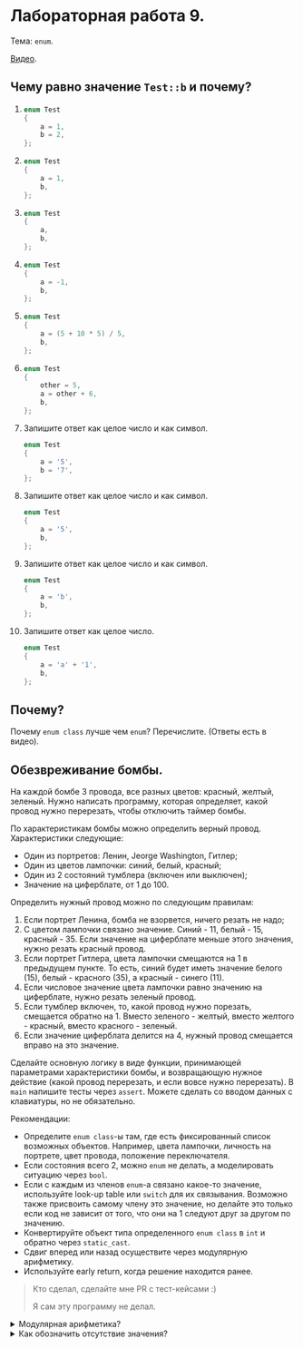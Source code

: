 # Лабораторная работа 9.

Тема: `enum`.

[Видео](https://www.youtube.com/watch?v=Kbc6iaN3M6A&list=PL4sUOB8DjVlWUcSaCu0xPcK7rYeRwGpl7&index=17).

## Чему равно значение `Test::b` и почему?

1.  ```cpp
    enum Test
    {
        a = 1,
        b = 2,
    };
    ```

2.  ```cpp
    enum Test
    {
        a = 1,
        b,
    };
    ```

3.  ```cpp
    enum Test
    {
        a,
        b,
    };
    ```

4.  ```cpp
    enum Test
    {
        a = -1,
        b,
    };
    ```

5.  ```cpp
    enum Test
    {
        a = (5 + 10 * 5) / 5,
        b,
    };
    ```

6.  ```cpp
    enum Test
    {
        other = 5,
        a = other + 6,
        b,
    };
    ```

7.  Запишите ответ как целое число и как символ.

    ```cpp
    enum Test
    {
        a = '5',
        b = '7',
    };
    ```

8.  Запишите ответ как целое число и как символ.

    ```cpp
    enum Test
    {
        a = '5',
        b,
    };
    ```

9.  Запишите ответ как целое число и как символ.

    ```cpp
    enum Test
    {
        a = 'b',
        b,
    };
    ```

9.  Запишите ответ как целое число.

    ```cpp
    enum Test
    {
        a = 'a' + '1',
        b,
    };
    ```


## Почему?

Почему `enum class` лучше чем `enum`?
Перечислите.
(Ответы есть в видео).


## Обезвреживание бомбы.

На каждой бомбе 3 провода, все разных цветов: красный, желтый, зеленый.
Нужно написать программу, которая определяет, какой провод нужно перерезать, чтобы отключить таймер бомбы.

По характеристикам бомбы можно определить верный провод.
Характеристики следующие:
- Один из портретов: Ленин, Jeorge Washington, Гитлер;
- Один из цветов лампочки: синий, белый, красный;
- Один из 2 состояний тумблера (включен или выключен);
- Значение на циферблате, от 1 до 100.

Определить нужный провод можно по следующим правилам:
1. Если портрет Ленина, бомба не взорвется, ничего резать не надо;
2. С цветом лампочки связано значение. Синий - 11, белый - 15, красный - 35.
   Если значение на циферблате меньше этого значения, нужно резать красный провод.
3. Если портрет Гитлера, цвета лампочки смещаются на 1 в предыдущем пункте. 
   То есть, синий будет иметь значение белого (15), белый - красного (35), а красный - синего (11).
4. Если числовое значение цвета лампочки равно значению на циферблате, нужно резать зеленый провод.
5. Если тумблер включен, то, какой провод нужно порезать, смещается обратно на 1.
   Вместо зеленого - желтый, вместо желтого - красный, вместо красного - зеленый.
6. Если значение циферблата делится на 4, 
   нужный провод смещается вправо на это значение.

Сделайте основную логику в виде функции,
принимающей параметрами характеристики бомбы,
и возвращающую нужное действие (какой провод перерезать, и если вовсе нужно перерезать).
В `main` напишите тесты через `assert`.
Можете сделать со вводом данных с клавиатуры, но не обязательно.

Рекомендации:
- Определите `enum class`-ы там, где есть фиксированный список возможных объектов. 
  Например, цвета лампочки, личность на портрете, цвет провода, положение переключателя.
- Если состояния всего 2, можно `enum` не делать, а моделировать ситуацию через `bool`.
- Если с каждым из членов `enum`-а связано какое-то значение, 
  используйте look-up table или `switch` для их связывания.
  Возможно также присвоить самому члену это значение, но делайте это только если
  код не зависит от того, что они на 1 следуют друг за другом по значению.
- Конвертируйте объект типа определенного `enum class` в `int` и обратно через `static_cast`.
- Сдвиг вперед или назад осуществите через модулярную арифметику.
- Используйте early return, когда решение находится ранее.

> Кто сделал, сделайте мне PR с тест-кейсами :)
> 
> Я сам эту программу не делал.


<details>
<summary>Модулярная арифметика?</summary>

Идея возвращаться на начало при переходе за конец, 
и переходить на конец при заходе обратно за начало.
Как если змейка уходит за правый край, она должна появиться в том же ряду, слева.

Для нужно использовать оператор остатка от деления.
Он как бы отсекает факт полного прохода через весь ряд, или достижение конца чего бы то ни было,
как, например, конца массива с числами.

Если в массиве 3 элемента, чтобы пройти вперед на одну позицию,
с возвратом на старт при достижении конца, нужно взять 
остаток от деления на 3 после перехода на следующий индекс.

```
int i = 0;
i = (i + 1) % 3; // i == 1
i = (i + 1) % 3; // i == 2
i = (i + 1) % 3; // i == 0
i = (i + 1) % 3; // i == 1
i = (i + 1) % 3; // i == 2
```

Если смещение больше чем 3, 
все лишние переходы полностью через весь промежуток значений будут поглощены 
применением оператора остатка от деления.

```
int i = 0;
i = (i + 12) % 3; // i == 0
i = (i + 13) % 3; // i == 1
```

С переходом назад есть одна проблема если поступим тем же путем.
Оператор `%` для отрицательных чисел дает отрицательный результат.
```
int i = 1;
i = (i - 1) % 3; // i == 0
i = (i - 1) % 3; // i == -1
i = (i - 1) % 3; // i == -2
i = (i - 1) % 3; // i == 0 
```

Это можно обойти, добавив 3 к сумме перед тем, как отнять 1,
потому что лишняя 3 удалится оператором остатка от деления.
```
int i = 1;
i = (i - 1 + 3) % 3; // i == 0
i = (i - 1 + 3) % 3; // i == 2
i = (i - 1 + 3) % 3; // i == 1
i = (i - 1 + 3) % 3; // i == 0
```

Это сработает только если мы отнимаем число, которое меньше того, на которое делим (3).
Если нужно чтобы работало при отнимании любого отступа, 
можно сначала посчитать остаток, чтобы в случае отрицательного результата сделать его не меньше чем -2,
после чего добавить 3, чтобы сделать его положительным, после чего снова взять остаток, 
чтобы удалить добавленную 3 для того случая, когда на 1-ом этапе уже вышло положительное число.

```
int i = 1;
int offset = -5; // 1 целый массив назад, и еще 2 позиции
i = (((i + offset) % 3) + 3) % 3; // 2

// _0_   offset = -5, i = 1  > -3 = нет эффекта
// 0__   offset = -4         >
// __0   offset = -3         >
// _0_   offset = -2
// 0__   offset = -1
// __0   offset = 0, i = 2
```

Тут есть и другие подходы, смотри [инфу](https://stackoverflow.com/questions/14997165/fastest-way-to-get-a-positive-modulo-in-c-c).

</details>


<details>
<summary>Как обозначить отсутствие значения?</summary>

В случае, если это enum, можете выделить отдельное значение под это.
Обычно, такой член имеет имя `None`.
Можете вписать его как первый член `enum`-а, тогда его значение будет, очевидно, 0.
В этом случае будет логичнее дать `None` другое значение,
чтобы можно было продолжать использовать модулярную арифметику для значений цвета,
вставив `None` вконец `enum`-а, или задав вручную, например, -1.
Но можно и обойти крайние случаи дополнительными проверками, оставив `None` на 0.

Также можно использовать структуру для ответа, добавив в нее отдельное `bool` поле,
указывающее, если провод нужно резать вообще.
```cpp
enum class BombWireColor
{
    Red,
    Yellow,
    Green,
};

struct BombDefusionDecision
{
    bool shouldDefuse;
    BombWireColor wireColor;
};

BombDefusionDecision decideBombDefusion(BombCharacteristics bomb)
{
    if (bomb.portrait == Portrait::Lenin)
    {
        BombDefusionDecision result{};

        // После {} и так false.
        // result.shouldDefuse = false;

        return result;
    }

    // ...

    return {
        .shouldDefuse = true,
        .wireColor = BombWireColor.Green,
    };
};

int main()
{
    BombDefusionDecision decision = decideBombDefusion({ ... });
    if (decision.shouldDefuse)
    {
        std::cout << "Cutting the " << getWireColorString(decision.wireColor) << " wire" << std::endl;
    }
}
```

Это же можно сделать через `std::optional`.
</details>
